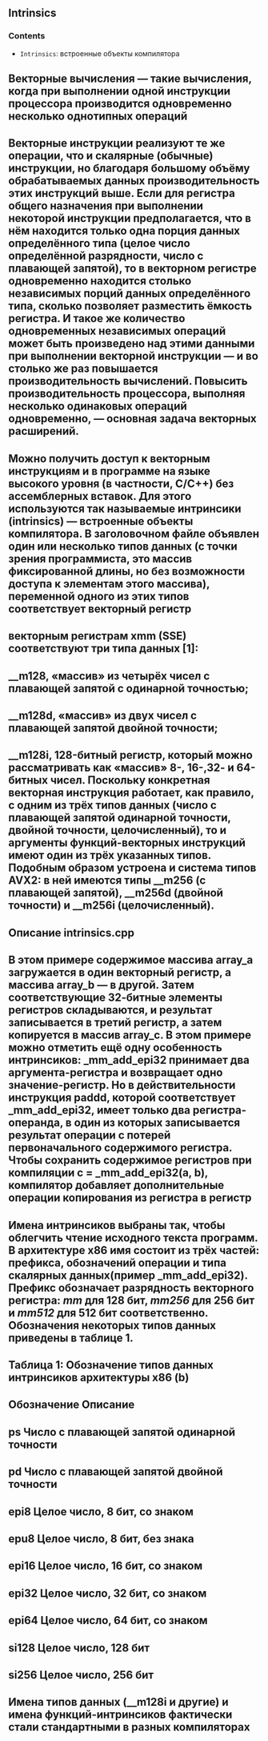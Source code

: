 ## Intrinsics

### Contents
* `Intrinsics`: встроенные объекты компилятора

## Векторные вычисления — такие вычисления, когда при выполнении одной инструкции процессора производится  одновременно несколько однотипных операций

## Векторные инструкции реализуют те же операции, что и скалярные (обычные) инструкции, но благодаря большому объёму обрабатываемых данных производительность этих инструкций выше. Если для регистра общего назначения при выполнении некоторой инструкции предполагается, что в нём находится только одна порция данных определённого типа (целое число определённой разрядности, число с плавающей запятой), то в векторном регистре одновременно находится столько независимых порций данных определённого типа, сколько позволяет разместить ёмкость регистра. И такое же количество одновременных независимых операций может быть произведено над этими данными при выполнении векторной инструкции — и во столько же раз повышается производительность вычислений. Повысить производительность процессора, выполняя несколько одинаковых операций одновременно, — основная задача векторных расширений.

## Можно получить доступ к векторным инструкциям и в программе на языке высокого уровня (в частности, C/C++) без ассемблерных вставок. Для этого используются так называемые интринсики (intrinsics) — встроенные объекты компилятора. В заголовочном файле объявлен один или несколько типов данных (с точки зрения программиста, это массив фиксированной длины, но без возможности доступа к элементам этого массива), переменной одного из этих типов соответствует векторный регистр

## векторным регистрам xmm (SSE) соответствуют три типа данных [1]:  
## __m128, «массив» из четырёх чисел с плавающей запятой с одинарной точностью; 
## __m128d, «массив» из двух чисел с плавающей запятой двойной точности;
## __m128i, 128-битный регистр, который можно рассматривать как «массив» 8-, 16-,32- и 64-битных чисел. Поскольку конкретная векторная инструкция работает, как правило, с одним из трёх типов данных (число с плавающей запятой одинарной точности, двойной точности, целочисленный), то и аргументы функций-векторных инструкций имеют один из трёх указанных типов. Подобным образом устроена и система типов AVX2: в ней имеются типы __m256 (с плавающей запятой), __m256d (двойной точности) и __m256i (целочисленный).

## Описание intrinsics.cpp
## В этом примере содержимое массива array_a загружается в один векторный регистр, а массива array_b — в другой. Затем соответствующие 32-битные элементы регистров складываются, и результат записывается в третий регистр, а затем копируется в массив array_c. В этом примере можно отметить ещё одну особенность интринсиков: _mm_add_epi32 принимает два аргумента-регистра и возвращает одно значение-регистр. Но в действительности инструкция paddd, которой соответствует _mm_add_epi32, имеет только два регистра-операнда, в один из которых записывается результат операции с потерей первоначального содержимого регистра. Чтобы сохранить содержимое регистров при компиляции c = _mm_add_epi32(a, b), компилятор добавляет дополнительные операции копирования из регистра в регистр
## Имена интринсиков выбраны так, чтобы облегчить чтение исходного текста программ. В архитектуре x86 имя состоит из трёх частей: префикса, обозначений операции и типа скалярных данных(пример _mm_add_epi32). Префикс обозначает разрядность векторного регистра: _mm_ для 128 бит, _mm256_ для 256 бит и _mm512_ для 512 бит соответственно. Обозначения некоторых типов данных приведены в таблице 1. 

## Таблица 1: Обозначение типов данных интринсиков архитектуры х86 (b)
## Обозначение 	Описание
## ps	        Число с плавающей запятой одинарной точности
## pd	        Число с плавающей запятой двойной точности
## epi8	        Целое число, 8 бит, со знаком
## epu8	        Целое число, 8 бит, без знака
## epi16	    Целое число, 16 бит, со знаком
## epi32	    Целое число, 32 бит, со знаком
## epi64	    Целое число, 64 бит, со знаком
## si128	    Целое число, 128 бит
## si256	    Целое число, 256 бит
## Имена типов данных (__m128i и другие) и имена функций-интринсиков фактически стали стандартными в разных компиляторах

##